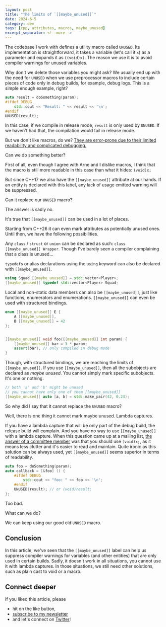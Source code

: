 ```yaml
---
layout: post
title: "The limits of `[[maybe_unused]]`"
date: 2024-6-5
category: dev
tags: [cpp, attributes, macros, maybe_unused]
excerpt_separator: <!--more-->
---
```

The codebase I work with defines a utility macro called `UNUSED`. Its implementation is straightforward, it takes a variable (let's call it `x`) as a parameter and expands it as `((void)x)`. The reason we use it is to avoid compiler warnings for unused variables.

Why don't we delete those variables you might ask? We usually end up with the need for `UNUSED` when we use preprocessor macros to include certain pieces of code only in debug builds, for example, debug logs. This is a simple enough example, right?

```cpp
auto result = doSomething(param);
#ifdef DEBUG
    std::cout << "Result: " << result << '\n';
#endif
UNUSED(result);
```

In this case, if we compile in release mode, `result` is only used by `UNUSED`. If we haven't had that, the compilation would fail in release mode.

But we don't like macros, do we? [They are error-prone due to their limited readability and complicated debugging.](https://arne-mertz.de/2019/03/macro-evil/)

Can we do something better?

First of all, even though I agree with Arne and I dislike macros, I think that the macro is still more readable in this case than what it hides: `(void)x;`

But since C++17 we also have the `[[maybe_unused]]` attribute at our hands. If an entity is declared with this label, any lack of usage emitted warning will be suppressed.

Can it replace our `UNUSED` macro?

The answer is sadly no.

It's true that `[[maybe_unused]]` can be used in a lot of places.

Starting from C++26 it can even mark attributes as potentially unused ones. Until then, we have the following possibilities.

Any `class` / `struct` or `union` can be declared as such: `class [[maybe_unused]] Wrapper`. Though I've barely seen a compiler complaining that a class is unused...

`typedef`s or alias declarations using the `using` keyword can also be declared with `[[maybe_unused]]`.

```cpp
using Squad [[maybe_unused]] = std::vector<Player>;
[[maybe_unused]] typedef std::vector<Player> Squad;
```

Local and non-static data members can also be `[[maybe_unused]]`, just like functions, enumerators and enumerations. `[[maybe_unused]]` can even be used with structured bindings.

```cpp
enum [[maybe_unused]] E {
	A [[maybe_unused]],
	B [[maybe_unused]] = 42
};


[[maybe_unused]] void foo([[maybe_unused]] int param) {
	[[maybe_unused]] bar = 3 * param;
	assert(bar); // only compiled in debug mode
}
```

Though, with structured bindings, we are reaching the limits of `[[maybe_unused]]`. If you use `[[maybe_unused]]`, then all the subobjects are declared as *maybe unused*. You cannot simply mark specific subobjects. It's one or nothing.

```cpp
// both 'a' and 'b' might be unused
// you cannot have only one of them [[maybe_unused]]
[[maybe_unused]] auto [a, b] = std::make_pair(42, 0.23);
```
So why did I say that it cannot replace the `UNUSED` macro?

Well, there is one thing it cannot mark maybe unused. Lambda captures.

If you have a lambda capture that will be only part of the debug build, the release build will complain. And you have no way to use `[[maybe_unused]]` with a lambda capture. When this question came up at a mailing list, [the answer of a committee member](https://lists.isocpp.org/std-proposals/2019/12/0827.php) was that you should use `(void)x;`, as it means less clutter and it's easier to read and maintain. Quite ironic as this solution can be always used, yet `[[maybe_unused]]` seems superior in terms of readability.

```cpp
auto foo = doSomething(param);
auto callback = [&foo] () {
	#ifdef DEBUG
	    std::cout << "foo: " << foo << '\n';
	#endif
    UNUSED(result); // or (void)result;
};
```

Too bad.

What can we do?	

We can keep using our good old `UNUSED` macro.

## Conclusion

In this article, we've seen that the `[[maybe_unused]]` label can help us suppress compiler warnings for variables (and other entities) that are only used in certain builds. Sadly, it doesn't work in all situations, you cannot use it with lambda captures. In those situations, we still need other solutions, such as plain cast to void or a macro.

## Connect deeper

If you liked this article, please 
- hit on the like button,  
- [subscribe to my newsletter](http://eepurl.com/gvcv1j) 
- and let's connect on [Twitter](https://twitter.com/SandorDargo)!

